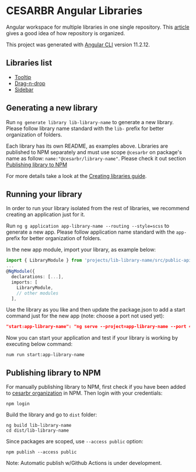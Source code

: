 # CESARBR Angular Libraries

Angular workspace for multiple libraries in one single repository. This [article](https://kgotgit.medium.com/monorepo-pattern-setting-up-angular-workspace-for-multiple-applications-in-one-single-repository-4e14bc0d0cc0) gives a good idea of how repository is organized.

This project was generated with [Angular CLI](https://github.com/angular/angular-cli) version 11.2.12.

## Libraries list

- [Tooltip](projects/lib-tooltip/README.md)
- [Drag-n-drop](projects/lib-dragndrop/README.md)
- [Sidebar](#)

## Generating a new library

Run `ng generate library lib-library-name` to generate a new library. Please follow library name standard with the `lib-` prefix for better organization of folders.

Each library has its own README, as examples above. Libraries are published to NPM separately and must use scope `@cesarbr` on package's name as follow: `name:"@cesarbr/library-name"`. Please check it out section [Publishing library to NPM](#publishing-library-to-npm)

For more details take a look at the [Creating libraries guide](https://angular.io/guide/creating-libraries).

## Running your library

In order to run your library isolated from the rest of libraries, we recommend creating an application just for it.

Run `ng g application app-library-name --routing --style=scss` to generate a new app. Please follow application name standard with the `app-` prefix for better organization of folders.

In the new app module, import your library, as example below:

``` typescript
import { LibraryModule } from 'projects/lib-library-name/src/public-api';
...
@NgModule({
  declarations: [...],
  imports: [
    LibraryModule,
    // other modules
  ],
```

Use the library as you like and then update the package.json to add a start command just for the new app (note: choose a port not used yet):

``` json
"start:app-library-name": "ng serve --project=app-library-name --port 4100"
```
Now you can start your application and test if your library is working by executing below command:

``` shell
num run start:app-library-name
```

## Publishing library to NPM

For manually publishing library to NPM, first check if you have been added to [cesarbr organization](https://www.npmjs.com/org/cesarbr) in NPM. Then login with your credentials:  
``` shell
npm login
```

Build the library and go to `dist` folder:
``` shell
ng build lib-library-name
cd dist/lib-library-name
```

Since packages are scoped, use `--access public` option:
``` shell
npm publish --access public
```

Note: Automatic publish w/Github Actions is under development.